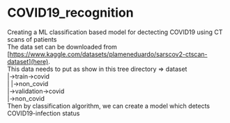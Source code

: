 # COVID19_recognition
Creating a ML classification based model for dectecting COVID19 using CT scans of patients <br>
The data set can be downloaded from [https://www.kaggle.com/datasets/plameneduardo/sarscov2-ctscan-dataset](here). <br>
This data needs to put as show in this tree directory => dataset <br>
                                                           |->train->covid <br>
                                                           |     |->non_covid <br>
                                                           |->validation->covid <br>
                                                                 |->non_covid <br>
Then by classification algorithm, we can create a model which detects COVID19-infection status <br>
